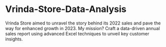 # Vrinda-Store-Data-Analysis
Vrinda Store aimed to unravel the story behind its 2022 sales and pave the way for enhanced growth in 2023. My mission? Craft a data-driven annual sales report using advanced Excel techniques to unveil key customer insights.
